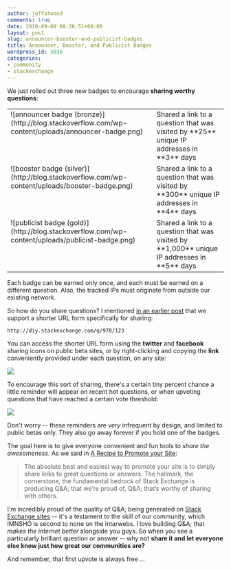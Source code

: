 ```yaml
---
author: jeffatwood
comments: true
date: 2010-09-09 08:36:51+00:00
layout: post
slug: announcer-booster-and-publicist-badges
title: Announcer, Booster, and Publicist Badges
wordpress_id: 5036
categories:
- community
- stackexchange
---
```


We just rolled out three new badges to encourage **sharing worthy questions**:

<table >
<tr >
<td valign="top" >![announcer badge (bronze)](http://blog.stackoverflow.com/wp-content/uploads/announcer-badge.png)
</td>
<td valign="top" >Shared a link to a question that was visited by **25** unique IP addresses in **3** days
</td></tr>
<tr >
<td valign="top" >![booster badge (silver)](http://blog.stackoverflow.com/wp-content/uploads/booster-badge.png)
</td>
<td valign="top" >Shared a link to a question that was visited by **300** unique IP addresses in **4** days
</td></tr>
<tr >
<td valign="top" >![publicist badge (gold)](http://blog.stackoverflow.com/wp-content/uploads/publicist-badge.png)
</td>
<td valign="top" >Shared a link to a question that was visited by **1,000** unique IP addresses in **5** days
</td></tr>
</table>

Each badge can be earned only once, and each must be earned on a different question. Also, the tracked IPs must originate from outside our existing network.

So how do you share questions? I mentioned [in an earlier post](http://blog.stackoverflow.com/2010/08/a-recipe-to-promote-your-site/) that we support a shorter URL form specifically for sharing:

`http://diy.stackexchange.com/q/970/123`

You can access the shorter URL form using the **twitter** and **facebook** sharing icons on public beta sites, or by right-clicking and copying the **link** conveniently provided under each question, on any site:

![](http://blog.stackoverflow.com/wp-content/uploads/short-permalink-to-this-question.png)

To encourage this sort of sharing, there's a certain tiny percent chance a little reminder will appear on recent hot questions, or when upvoting questions that have reached a certain vote threshold:

![](http://blog.stackoverflow.com/wp-content/uploads/share-a-link-to-this-hot-question.png)

Don't worry -- these reminders are _very_ infrequent by design, and limited to public betas only. They also go away forever if you hold one of the badges.

The goal here is to give everyone convenient and fun tools to _share the awesomeness_. As we said in [A Recipe to Promote your Site](http://blog.stackoverflow.com/2010/08/a-recipe-to-promote-your-site/):



<blockquote>
The absolute best and easiest way to promote your site is to simply share links to great questions or answers. The hallmark, the cornerstone, the fundamental bedrock of Stack Exchange is producing Q&A; that we’re proud of, Q&A; that’s worthy of sharing with others. 
</blockquote>



I'm incredibly proud of the quality of Q&A; being generated on [Stack Exchange sites](http://stackexchange.com) -- it's a testament to the skill of our community, which IMNSHO is second to none on the intarwebs. I love building Q&A; that _makes the internet better_ alongside you guys. So when you see a particularly brilliant question or answer -- why not **share it and let everyone else know just how great our communities are?**

And remember, that first upvote is always free ...
